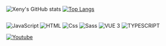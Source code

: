 
<div style="display: inline-block">

![Xeny's GitHub stats](https://github-readme-stats.vercel.app/api?username=xenyens&show_icons=true&theme=synthwave)
[![Top Langs](https://github-readme-stats.vercel.app/api/top-langs/?username=xenyens&layout=compact&theme=synthwave)](https://github.com/anuraghazra/github-readme-stats)
</div>

<p>


  <img alt="JavaScript" src="https://img.shields.io/badge/JavaScript-F7DF1E?logo=javascript&logoColor=white&style=for-the-badge" />
  <img alt="HTML" src="https://img.shields.io/badge/HTML-E34F26?logo=html5&logoColor=white&style=for-the-badge" />
  <img alt="Css" src="https://img.shields.io/badge/CSS-1572B6?logo=css3&logoColor=white&style=for-the-badge" />
  <img alt="Sass" src="https://img.shields.io/badge/Sass-CC6699?logo=sass&logoColor=white&style=for-the-badge" />
  <img alt="VUE 3" src="https://img.shields.io/badge/VUE3-009193?logo=vuedotjs&logoColor=white&style=for-the-badge" />
  <img alt="TYPESCRIPT" src="https://img.shields.io/badge/TypeScript-004479?logo=typescript&logoColor=white&style=for-the-badge" />
  

</p>


<a href="https://www.youtube.com/@xenyens" target="_blank">
  <img
    alt="Youtube"
    src="https://img.shields.io/badge/youtube-FF0000?logo=youtube&logoColor=white&style=for-the-badge"
  />
</a>
